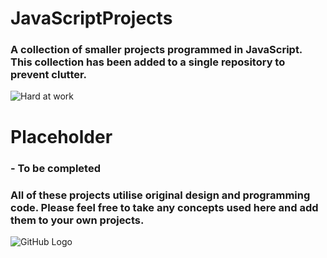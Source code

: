 # JavaScriptProjects
### A collection of smaller projects programmed in JavaScript. This collection has been added to a single repository to prevent clutter.
![Hard at work](https://media.istockphoto.com/id/858935040/photo/black-cat-working-at-the-computer-as-a-developer-online.webp?b=1&s=170667a&w=0&k=20&c=Sf6SQDgkc--GGpkDIIgmSHuqRt18x-FncocMhH2tAeE=)

# Placeholder
### - To be completed


### All of these projects utilise original design and programming code. Please feel free to take any concepts used here and add them to your own projects. 


![GitHub Logo](https://github.com/github.png)
